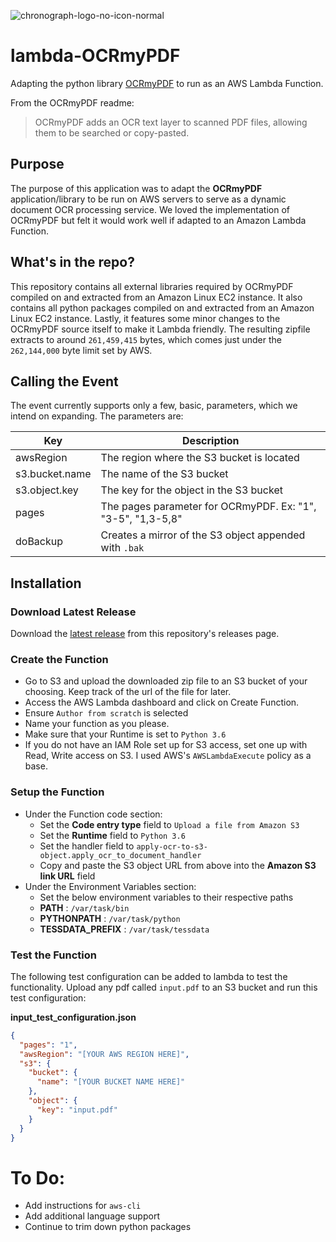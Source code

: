 ![chronograph-logo-no-icon-normal](https://user-images.githubusercontent.com/16158417/62494113-b45aa300-b7a0-11e9-964b-e657d377f444.png)


# lambda-OCRmyPDF

Adapting the python library [OCRmyPDF](https://github.com/jbarlow83/OCRmyPDF/) to run as an AWS Lambda Function.

From the OCRmyPDF readme:

> OCRmyPDF adds an OCR text layer to scanned PDF files, allowing them to be searched or copy-pasted.

## Purpose

The purpose of this application was to adapt the **OCRmyPDF** application/library to be run on AWS servers to serve as a dynamic document OCR processing service.  We loved the implementation of OCRmyPDF but felt it would work well if adapted to an Amazon Lambda Function.

## What's in the repo?

This repository contains all external libraries required by OCRmyPDF compiled on and extracted from an Amazon Linux EC2 instance.  It also contains all python packages compiled on and extracted from an Amazon Linux EC2 instance.  Lastly, it features some minor changes to the OCRmyPDF source itself to make it Lambda friendly.  The resulting zipfile extracts to around `261,459,415` bytes, which comes just under the `262,144,000` byte limit set by AWS.

## Calling the Event

The event currently supports only a few, basic, parameters, which we intend on expanding.  The parameters are:

| Key | Description|
|---------|----------|
| awsRegion | The region where the S3 bucket is located |
| s3.bucket.name | The name of the S3 bucket |
| s3.object.key | The key for the object in the S3 bucket |
| pages | The pages parameter for OCRmyPDF.  Ex: "1", "3-5", "1,3-5,8" |
| doBackup | Creates a mirror of the S3 object appended with `.bak` |


## Installation
### Download Latest Release

Download the [latest release](https://github.com/chronograph-pe/lambda-OCRmyPDF/releases) from this repository's releases page.

### Create the Function

- Go to S3 and upload the downloaded zip file to an S3 bucket of your choosing.  Keep track of the url of the file for later.
- Access the AWS Lambda dashboard and click on Create Function.
- Ensure `Author from scratch` is selected
- Name your function as you please.
- Make sure that your Runtime is set to `Python 3.6`
- If you do not have an IAM Role set up for S3 access, set one up with Read, Write access on S3.  I used AWS's `AWSLambdaExecute` policy as a base.

### Setup the Function

- Under the Function code section:
    - Set the **Code entry type** field to `Upload a file from Amazon S3`
    - Set the **Runtime** field to `Python 3.6`
    - Set the handler field to `apply-ocr-to-s3-object.apply_ocr_to_document_handler`
    - Copy and paste the S3 object URL from above into the **Amazon S3 link URL** field
- Under the Environment Variables section:
    - Set the below environment variables to their respective paths
    - **PATH** : `/var/task/bin`
    - **PYTHONPATH** : `/var/task/python`
    - **TESSDATA_PREFIX** : `/var/task/tessdata`

### Test the Function

The following test configuration can be added to lambda to test the functionality.  Upload any pdf called `input.pdf` to an S3 bucket and run this test configuration:

**input_test_configuration.json**
```json
{
  "pages": "1",
  "awsRegion": "[YOUR AWS REGION HERE]",
  "s3": {
    "bucket": {
      "name": "[YOUR BUCKET NAME HERE]"
    },
    "object": {
      "key": "input.pdf"
    }
  }
}
```

# To Do:
- Add instructions for `aws-cli`
- Add additional language support
- Continue to trim down python packages
